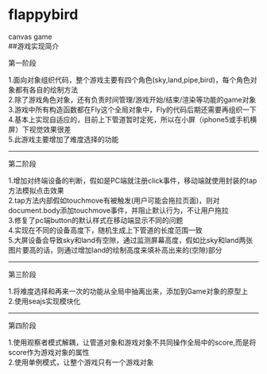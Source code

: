 # flappybird
canvas game    
##游戏实现简介  

第一阶段   

1.面向对象组织代码，整个游戏主要有四个角色(sky,land,pipe,bird)，每个角色对象都有各自的绘制方法  
2.除了游戏角色对象，还有负责时间管理/游戏开始/结束/渲染等功能的game对象     
3.游戏中所有构造函数都在Fly这个全局对象中，Fly的代码后期还需要再组织一下  
4.基本上实现自适应的，目前上下管道暂时定死，所以在小屏（iphone5或手机横屏）下视觉效果很差  
5.此游戏主要增加了难度选择的功能

------   

第二阶段   

1.增加对终端设备的判断，假如是PC端就注册click事件，移动端就使用封装的tap方法模拟点击效果     
2.tap方法内部假如touchmove有被触发(用户可能会拖拉页面)，则对document.body添加touchmove事件，并阻止默认行为，不让用户拖拉    
3.修复了pc端button的默认样式在移动端显示不同的问题     
4.实现在不同的设备高度下，随机生成上下管道的长度范围一致    
5.大屏设备会导致sky和land有空隙，通过监测屏幕高度，假如比sky和land两张图片要高的话，则通过增加land的绘制高度来填补高出来的(空隙)部分

------   

第三阶段   

1.将难度选择和再来一次的功能从全局中抽离出来，添加到Game对象的原型上    
2.使用seajs实现模块化

------   

第四阶段   

1.使用观察者模式解耦，让管道对象和游戏对象不共同操作全局中的score,而是将score作为游戏对象的属性     
2.使用单例模式，让整个游戏只有一个游戏对象  
  




